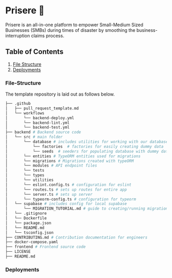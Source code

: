 # Prisere 🪷 

Prisere is an all-in-one platform to empower Small-Medium Sized Businesses (SMBs) during times of disaster by smoothing the business-interruption claims process.

## Table of Contents

1. [File Structure](#file-structure)
2. [Deployments](#deployments)

### File-Structure

The template repository is laid out as follows below.

```bash
├── .github
│   ├── pull_request_template.md
│   └── workflows
│       └── backend-deploy.yml
│       └── backend-lint.yml
│       └── backend-test.yml
├── backend # Backend source code
│   └── src # main folder 
│       └── database # includes utilities for working with our database
│           └── factories  # factories for easily creating dummy data
│           └── seeds  # seeders for populating database with dummy data
│       └── entities # TypeORM entities used for migrations
│       └── migrations # Migrations created with typeORM
│       └── modules # API endpoint files
│       └── tests 
│       └── types 
│       └── utilities 
│       └── eslint.config.ts # configuration for eslint
│       └── routes.ts # sets up routes for entire app
│       └── server.ts # sets up server 
│       └── typeorm-config.ts # configuration for typeorm
│   └── supabase # includes config for local supabase
│       └── MIGRATION_TUTORIAL.md # guide to creating/running migrations
│   └── .gitignore
│   └── Dockerfile
│   └── package.json
│   └── README.md 
│   └── tsconfig.json
├── CONTRIBUTING.md # Contribution documentation for engineers
├── docker-compose.yaml
├── frontend # Frontend source code
├── LICENSE
├── README.md
```

### Deployments